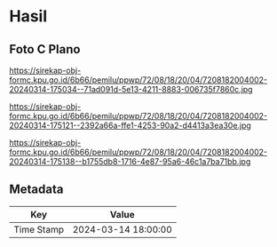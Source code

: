 # Hasil

## Foto C Plano

https://sirekap-obj-formc.kpu.go.id/6b66/pemilu/ppwp/72/08/18/20/04/7208182004002-20240314-175034--71ad091d-5e13-4211-8883-006735f7860c.jpg

https://sirekap-obj-formc.kpu.go.id/6b66/pemilu/ppwp/72/08/18/20/04/7208182004002-20240314-175121--2392a66a-ffe1-4253-90a2-d4413a3ea30e.jpg

https://sirekap-obj-formc.kpu.go.id/6b66/pemilu/ppwp/72/08/18/20/04/7208182004002-20240314-175138--b1755db8-1716-4e87-95a6-46c1a7ba71bb.jpg


## Metadata

| Key        | Value               |
| ---------- | ------------------- |
| Time Stamp | 2024-03-14 18:00:00 |



